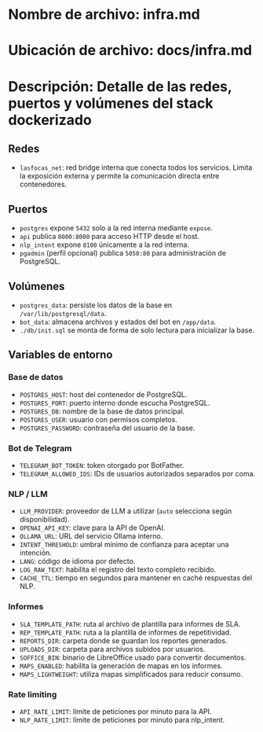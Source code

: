 # Nombre de archivo: infra.md
# Ubicación de archivo: docs/infra.md
# Descripción: Detalle de las redes, puertos y volúmenes del stack dockerizado

## Redes

- `lasfocas_net`: red bridge interna que conecta todos los servicios. Limita la exposición externa y permite la comunicación directa entre contenedores.

## Puertos

- `postgres` expone `5432` solo a la red interna mediante `expose`.
- `api` publica `8000:8000` para acceso HTTP desde el host.
- `nlp_intent` expone `8100` únicamente a la red interna.
- `pgadmin` (perfil opcional) publica `5050:80` para administración de PostgreSQL.

## Volúmenes

- `postgres_data`: persiste los datos de la base en `/var/lib/postgresql/data`.
- `bot_data`: almacena archivos y estados del bot en `/app/data`.
- `./db/init.sql` se monta de forma de solo lectura para inicializar la base.

## Variables de entorno

### Base de datos
- `POSTGRES_HOST`: host del contenedor de PostgreSQL.
- `POSTGRES_PORT`: puerto interno donde escucha PostgreSQL.
- `POSTGRES_DB`: nombre de la base de datos principal.
- `POSTGRES_USER`: usuario con permisos completos.
- `POSTGRES_PASSWORD`: contraseña del usuario de la base.

### Bot de Telegram
- `TELEGRAM_BOT_TOKEN`: token otorgado por BotFather.
- `TELEGRAM_ALLOWED_IDS`: IDs de usuarios autorizados separados por coma.

### NLP / LLM
- `LLM_PROVIDER`: proveedor de LLM a utilizar (`auto` selecciona según disponibilidad).
- `OPENAI_API_KEY`: clave para la API de OpenAI.
- `OLLAMA_URL`: URL del servicio Ollama interno.
- `INTENT_THRESHOLD`: umbral mínimo de confianza para aceptar una intención.
- `LANG`: código de idioma por defecto.
- `LOG_RAW_TEXT`: habilita el registro del texto completo recibido.
- `CACHE_TTL`: tiempo en segundos para mantener en caché respuestas del NLP.

### Informes
- `SLA_TEMPLATE_PATH`: ruta al archivo de plantilla para informes de SLA.
- `REP_TEMPLATE_PATH`: ruta a la plantilla de informes de repetitividad.
- `REPORTS_DIR`: carpeta donde se guardan los reportes generados.
- `UPLOADS_DIR`: carpeta para archivos subidos por usuarios.
- `SOFFICE_BIN`: binario de LibreOffice usado para convertir documentos.
- `MAPS_ENABLED`: habilita la generación de mapas en los informes.
- `MAPS_LIGHTWEIGHT`: utiliza mapas simplificados para reducir consumo.

### Rate limiting
- `API_RATE_LIMIT`: límite de peticiones por minuto para la API.
- `NLP_RATE_LIMIT`: límite de peticiones por minuto para nlp_intent.
